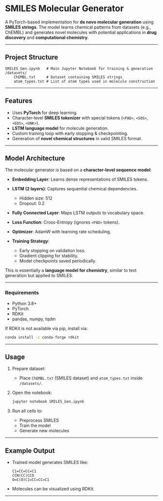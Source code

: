 # SMILES Molecular Generator

A PyTorch-based implementation for **de novo molecular generation** using **SMILES strings**. The model learns chemical patterns from datasets (e.g., ChEMBL) and generates novel molecules with potential applications in **drug discovery** and **computational chemistry**.

---

## Project Structure

```
SMILES_Gen.ipynb   # Main Jupyter Notebook for training & generation
/datasets/
    ChEMBL.txt     # Dataset containing SMILES strings
    atom_types.txt # List of atom types used in molecule construction
```

---

## Features

* Uses **PyTorch** for deep learning.
* Character-level **SMILES tokenizer** with special tokens (`<PAD>`, `<SOS>`, `<EOS>`, `<UNK>`).
* **LSTM language model** for molecule generation.
* Custom training loop with early stopping & checkpointing.
* Generation of **novel chemical structures** in valid SMILES format.

---

## Model Architecture

The molecular generator is based on a **character-level sequence model**:

* **Embedding Layer**: Learns dense representations of SMILES tokens.
* **LSTM (2 layers)**: Captures sequential chemical dependencies.

  * Hidden size: 512
  * Dropout: 0.2
* **Fully Connected Layer**: Maps LSTM outputs to vocabulary space.
* **Loss Function**: Cross-Entropy (ignores `<PAD>` tokens).
* **Optimizer**: AdamW with learning rate scheduling.
* **Training Strategy**:

  * Early stopping on validation loss.
  * Gradient clipping for stability.
  * Model checkpoints saved periodically.

This is essentially a **language model for chemistry**, similar to text generation but applied to SMILES.

---

### Requirements

* Python 3.8+
* PyTorch
* RDKit
* pandas, numpy, tqdm

If RDKit is not available via pip, install via:

```bash
conda install -c conda-forge rdkit
```

---

## Usage

1. Prepare dataset:

   * Place `ChEMBL.txt` (SMILES dataset) and `atom_types.txt` inside `/datasets/`.
2. Open the notebook:

   ```bash
   jupyter notebook SMILES_Gen.ipynb
   ```
3. Run all cells to:

   * Preprocess SMILES
   * Train the model
   * Generate new molecules

---

## Example Output

* Trained model generates SMILES like:

  ```
  C1=CC=CC=C1
  CCN(CC)CCO
  O=C(O)C1=CC=CC=C1
  ```
* Molecules can be visualized using RDKit.

---
